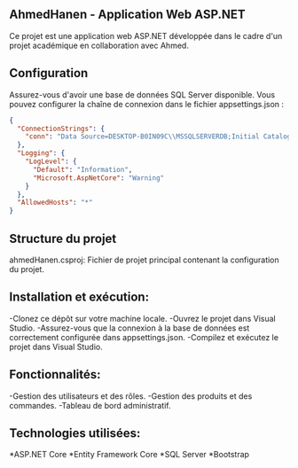 ## AhmedHanen - Application Web ASP.NET
Ce projet est une application web ASP.NET développée dans le cadre d'un projet académique en collaboration avec Ahmed.

## Configuration
Assurez-vous d'avoir une base de données SQL Server disponible. Vous pouvez configurer la chaîne de connexion dans le fichier appsettings.json :
```json
{
  "ConnectionStrings": {
    "conn": "Data Source=DESKTOP-B0IN09C\\MSSQLSERVERDB;Initial Catalog=data;Integrated Security=True;TrustServerCertificate=True;"
  },
  "Logging": {
    "LogLevel": {
      "Default": "Information",
      "Microsoft.AspNetCore": "Warning"
    }
  },
  "AllowedHosts": "*"
}
```
## Structure du projet
ahmedHanen.csproj: Fichier de projet principal contenant la configuration du projet.

## Installation et exécution:
-Clonez ce dépôt sur votre machine locale.
-Ouvrez le projet dans Visual Studio.
-Assurez-vous que la connexion à la base de données est correctement configurée dans appsettings.json.
-Compilez et exécutez le projet dans Visual Studio.

## Fonctionnalités:
-Gestion des utilisateurs et des rôles.
-Gestion des produits et des commandes.
-Tableau de bord administratif.

## Technologies utilisées:
*ASP.NET Core
*Entity Framework Core
*SQL Server
*Bootstrap
